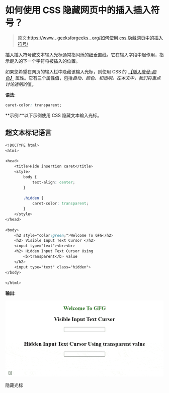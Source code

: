 # 如何使用 CSS 隐藏网页中的插入插入符号？

> 原文:[https://www . geeksforgeeks . org/如何使用 css 隐藏网页中的插入符号/](https://www.geeksforgeeks.org/how-to-hide-the-insertion-caret-in-a-webpage-using-css/)

插入插入符号或文本输入光标通常指闪烁的细垂直线。它在输入字段中起作用，指示键入的下一个字符将被插入的位置。

如果您希望在网页的输入栏中隐藏该输入光标，则使用 CSS 的 [*【插入符号-颜色】*](https://www.geeksforgeeks.org/css-caret-color-property/) 属性。它有三个属性值，包括*自动、颜色、*和*透明。*在本文中，我们将重点讨论*透明的*值。

**语法:**

```css
caret-color: transparent;
```

**示例:**以下示例使用 CSS 隐藏文本输入光标。

## 超文本标记语言

```css
<!DOCTYPE html>
<html>

<head>
    <title>Hide insertion caret</title>
    <style>
        body {
            text-align: center;
        }

        .hidden {
            caret-color: transparent;
        }
    </style>
</head>

<body>
    <h2 style="color:green;">Welcome To GFG</h2>
    <h2> Visible Input Text Cursor </h2>
    <input type="text"><br><br>
    <h2> Hidden Input Text Cursor Using
        <b>transparent</b> value
    </h2>
    <input type="text" class="hidden">
</body>

</html>
```

**输出:**

![](img/60df54d74fa641d7a6cb16cda48483d9.png)

隐藏光标